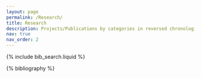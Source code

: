 ```yaml
---
layout: page
permalink: /Research/
title: Research
description: Projects/Publications by categories in reversed chronological order.
nav: true
nav_order: 2
---
```


<!-- _pages/research.md -->

<!-- Bibsearch Feature -->

{% include bib_search.liquid %}

<div class="publications">

{% bibliography %}

</div>
